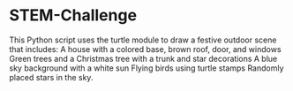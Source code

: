 # STEM-Challenge
This Python script uses the turtle module to draw a festive outdoor scene that includes:  A house with a colored base, brown roof, door, and windows  Green trees and a Christmas tree with a trunk and star decorations  A blue sky background with a white sun  Flying birds using turtle stamps  Randomly placed stars in the sky.
